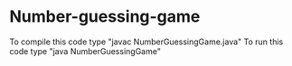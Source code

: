 # Number-guessing-game

To compile this code type "javac NumberGuessingGame.java"
To run this code type "java NumberGuessingGame"
